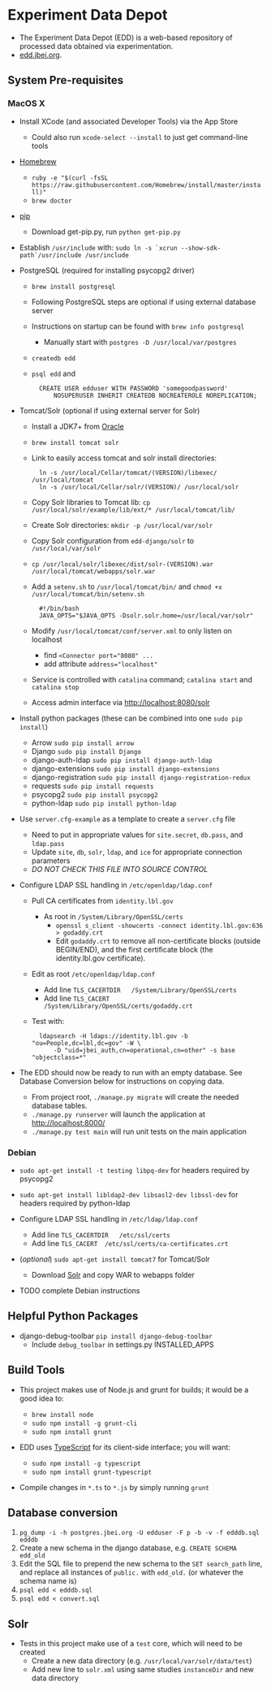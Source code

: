 # Experiment Data Depot

 * The Experiment Data Depot (EDD) is a web-based repository of processed data
    obtained via experimentation.
 * [edd.jbei.org](https://edd.jbei.org).

## System Pre-requisites
### MacOS X
 * Install XCode (and associated Developer Tools) via the App Store
    * Could also run `xcode-select --install` to just get command-line tools

 * [Homebrew](http://brew.sh)
    * `ruby -e "$(curl -fsSL https://raw.githubusercontent.com/Homebrew/install/master/install)"`
    * `brew doctor`

 * [pip](https://pip.pypa.io)
    * Download get-pip.py, run `python get-pip.py`

 * Establish `/usr/include` with: ``sudo ln -s `xcrun --show-sdk-path`/usr/include /usr/include``

 * PostgreSQL (required for installing psycopg2 driver)
    * `brew install postgresql`
    * Following PostgreSQL steps are optional if using external database server
    * Instructions on startup can be found with `brew info postgresql`
        * Manually start with `postgres -D /usr/local/var/postgres`
    * `createdb edd`
    * `psql edd` and

            CREATE USER edduser WITH PASSWORD 'somegoodpassword'
                NOSUPERUSER INHERIT CREATEDB NOCREATEROLE NOREPLICATION;

 * Tomcat/Solr (optional if using external server for Solr)
    * Install a JDK7+ from [Oracle](http://java.oracle.com)
    * `brew install tomcat solr`
    * Link to easily access tomcat and solr install directories:

            ln -s /usr/local/Cellar/tomcat/(VERSION)/libexec/ /usr/local/tomcat
            ln -s /usr/local/Cellar/solr/(VERSION)/ /usr/local/solr

    * Copy Solr libraries to Tomcat lib:
      `cp /usr/local/solr/example/lib/ext/* /usr/local/tomcat/lib/`
    * Create Solr directories:
      `mkdir -p /usr/local/var/solr`
    * Copy Solr configuration from `edd-django/solr` to `/usr/local/var/solr`
    * `cp /usr/local/solr/libexec/dist/solr-(VERSION).war /usr/local/tomcat/webapps/solr.war`
    * Add a `setenv.sh` to `/usr/local/tomcat/bin/` and `chmod +x /usr/local/tomcat/bin/setenv.sh`
    
            #!/bin/bash
            JAVA_OPTS="$JAVA_OPTS -Dsolr.solr.home=/usr/local/var/solr"

    * Modify `/usr/local/tomcat/conf/server.xml` to only listen on localhost
        * find `<Connector port="8080" ...`
        * add attribute `address="localhost"`
    * Service is controlled with `catalina` command; `catalina start` and `catalina stop`
    * Access admin interface via <http://localhost:8080/solr>

 * Install python packages (these can be combined into one `sudo pip install`)
    * Arrow `sudo pip install arrow`
    * Django `sudo pip install Django`
    * django-auth-ldap `sudo pip install django-auth-ldap`
    * django-extensions `sudo pip install django-extensions`
    * django-registration `sudo pip install django-registration-redux`
    * requests `sudo pip install requests`
    * psycopg2 `sudo pip install psycopg2`
    * python-ldap `sudo pip install python-ldap`

 * Use `server.cfg-example` as a template to create a `server.cfg` file
    * Need to put in appropriate values for `site.secret`, `db.pass`, and `ldap.pass`
    * Update `site`, `db`, `solr`, `ldap`, and `ice` for appropriate connection parameters
    * _*DO NOT CHECK THIS FILE INTO SOURCE CONTROL*_

 * Configure LDAP SSL handling in `/etc/openldap/ldap.conf`
    * Pull CA certificates from `identity.lbl.gov`
        * As root in `/System/Library/OpenSSL/certs`
            * `openssl s_client -showcerts -connect identity.lbl.gov:636 > godaddy.crt`
            * Edit `godaddy.crt` to remove all non-certificate blocks (outside BEGIN/END), and the
              first certificate block (the identity.lbl.gov certificate).
    * Edit as root `/etc/openldap/ldap.conf`
        * Add line `TLS_CACERTDIR   /System/Library/OpenSSL/certs`
        * Add line `TLS_CACERT      /System/Library/OpenSSL/certs/godaddy.crt`
    * Test with:

            ldapsearch -H ldaps://identity.lbl.gov -b "ou=People,dc=lbl,dc=gov" -W \
                -D "uid=jbei_auth,cn=operational,cn=other" -s base "objectclass=*"

 * The EDD should now be ready to run with an empty database. See Database Conversion below for
   instructions on copying data.
    * From project root, `./manage.py migrate` will create the needed database tables.
    * `./manage.py runserver` will launch the application at <http://localhost:8000/>
    * `./manage.py test main` will run unit tests on the main application

### Debian
 * `sudo apt-get install -t testing libpq-dev` for headers required by psycopg2

 * `sudo apt-get install libldap2-dev libsasl2-dev libssl-dev` for headers
    required by python-ldap

 * Configure LDAP SSL handling in `/etc/ldap/ldap.conf`
    * Add line `TLS_CACERTDIR   /etc/ssl/certs`
    * Add line `TLS_CACERT  /etc/ssl/certs/ca-certificates.crt`

 * \(_optional_\) `sudo apt-get install tomcat7` for Tomcat/Solr
    * Download [Solr](http://lucene.apache.org/solr/) and copy WAR to webapps folder

 * TODO complete Debian instructions
 
## Helpful Python Packages
 * django-debug-toolbar `pip install django-debug-toolbar`
    * Include `debug_toolbar` in settings.py INSTALLED_APPS

## Build Tools
 * This project makes use of Node.js and grunt for builds; it would be a good
    idea to:
    * `brew install node`
    * `sudo npm install -g grunt-cli`
    * `sudo npm install grunt`

 * EDD uses [TypeScript](http://typescriptlang.org) for its client-side
    interface; you will want:
    * `sudo npm install -g typescript`
    * `sudo npm install grunt-typescript`

 * Compile changes in `*.ts` to `*.js` by simply running `grunt` 

## Database conversion
 1. `pg_dump -i -h postgres.jbei.org -U edduser -F p -b -v -f edddb.sql edddb`
 2. Create a new schema in the django database, e.g. `CREATE SCHEMA edd_old`
 3. Edit the SQL file to prepend the new schema to the `SET search_path` line,
    and replace all instances of `public.` with `edd_old.` (or whatever the
    schema name is)
 4. `psql edd < edddb.sql`
 5. `psql edd < convert.sql`

## Solr
 * Tests in this project make use of a `test` core, which will need to be created
    * Create a new data directory (e.g. `/usr/local/var/solr/data/test`)
    * Add new line to `solr.xml` using same studies `instanceDir` and new data directory
